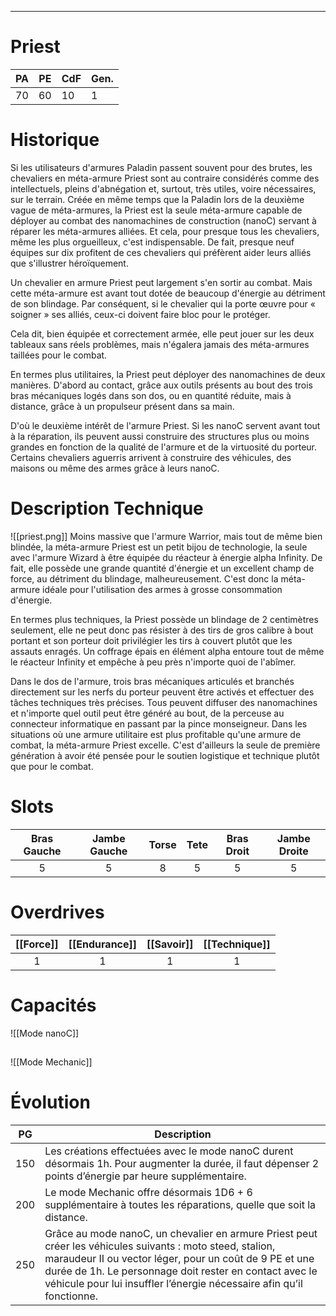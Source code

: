 
___
# Priest

| PA  | PE  | CdF | Gen. |
| --- | --- | --- | ---- |
| 70  | 60  | 10  | 1    |
# Historique

Si les utilisateurs d'armures Paladin passent souvent pour des brutes, les chevaliers en méta-armure Priest sont au contraire considérés comme des intellectuels, pleins d'abnégation et, surtout, très utiles, voire nécessaires, sur le terrain. Créée en même temps que la Paladin lors de la deuxième vague de méta-armures, la Priest est la seule méta-armure capable de déployer au combat des nanomachines de construction (nanoC) servant à réparer les méta-armures alliées. Et cela, pour presque tous les chevaliers, même les plus orgueilleux, c'est indispensable. De fait, presque neuf équipes sur dix profitent de ces chevaliers qui préfèrent aider leurs alliés que s'illustrer héroïquement.

Un chevalier en armure Priest peut largement s'en sortir au combat. Mais cette méta-armure est avant tout dotée de beaucoup d'énergie au détriment de son blindage. Par conséquent, si le chevalier qui la porte œuvre pour « soigner » ses alliés, ceux-ci doivent faire bloc pour le protéger.

Cela dit, bien équipée et correctement armée, elle peut jouer sur les deux tableaux sans réels problèmes, mais n'égalera jamais des méta-armures taillées pour le combat.

En termes plus utilitaires, la Priest peut déployer des nanomachines de deux manières. D'abord au contact, grâce aux outils présents au bout des trois bras mécaniques logés dans son dos, ou en quantité réduite, mais à distance, grâce à un propulseur présent dans sa main.

D'où le deuxième intérêt de l'armure Priest. Si les nanoC servent avant tout à la réparation, ils peuvent aussi construire des structures plus ou moins grandes en fonction de la qualité de l'armure et de la virtuosité du porteur. Certains chevaliers aguerris arrivent à construire des véhicules, des maisons ou même des armes grâce à leurs nanoC.

# Description Technique
![[priest.png]]
Moins massive que l'armure Warrior, mais tout de même bien blindée, la méta-armure Priest est un petit bijou de technologie, la seule avec l'armure Wizard à être équipée du réacteur à énergie alpha Infinity. De fait, elle possède une grande quantité d'énergie et un excellent champ de force, au détriment du blindage, malheureusement. C'est donc la méta-armure idéale pour l'utilisation des armes à grosse consommation d'énergie.

En termes plus techniques, la Priest possède un blindage de 2 centimètres seulement, elle ne peut donc pas résister à des tirs de gros calibre à bout portant et son porteur doit privilégier les tirs à couvert plutôt que les assauts enragés. Un coffrage épais en élément alpha entoure tout de même le réacteur Infinity et empêche à peu près n'importe quoi de l'abîmer.

Dans le dos de l'armure, trois bras mécaniques articulés et branchés directement sur les nerfs du porteur peuvent être activés et effectuer des tâches techniques très précises. Tous peuvent diffuser des nanomachines et n'importe quel outil peut être généré au bout, de la perceuse au connecteur informatique en passant par la pince monseigneur. Dans les situations où une armure utilitaire est plus profitable qu'une armure de combat, la méta-armure Priest excelle. C'est d'ailleurs la seule de première génération à avoir été pensée pour le soutien logistique et technique plutôt que pour le combat.

# Slots

| Bras Gauche | Jambe Gauche | Torse | Tete | Bras Droit | Jambe Droite |
| :---------: | :----------: | :---: | :--: | :--------: | :----------: |
|      5      |      5       |   8   |  5   |     5      |      5       |
# Overdrives

| [[Force]] | [[Endurance]] | [[Savoir]] | [[Technique]] |
| :-------: | :-----------: | :--------: | :-----------: |
|     1     |       1       |     1      |       1       |
# Capacités
![[Mode nanoC]]
##
![[Mode Mechanic]]

# Évolution
| PG  | Description                                                                                                                                                                                                                                                                                             |
|:---:| ------------------------------------------------------------------------------------------------------------------------------------------------------------------------------------------------------------------------------------------------------------------------------------------------------- |
| 150 | Les créations effectuées avec le mode nanoC durent désormais 1h. Pour augmenter la durée, il faut dépenser 2 points d’énergie par heure supplémentaire.                                                                                                                                                 |
| 200 | Le mode Mechanic offre désormais 1D6 + 6 supplémentaire à toutes les réparations, quelle que soit la distance.                                                                                                                                                                                          |
| 250 | Grâce au mode nanoC, un chevalier en armure Priest peut créer les véhicules suivants : moto steed, stalion, maraudeur II ou vector léger, pour un coût de 9 PE et une durée de 1h. Le personnage doit rester en contact avec le véhicule pour lui insuffler l’énergie nécessaire afin qu’il fonctionne. |
